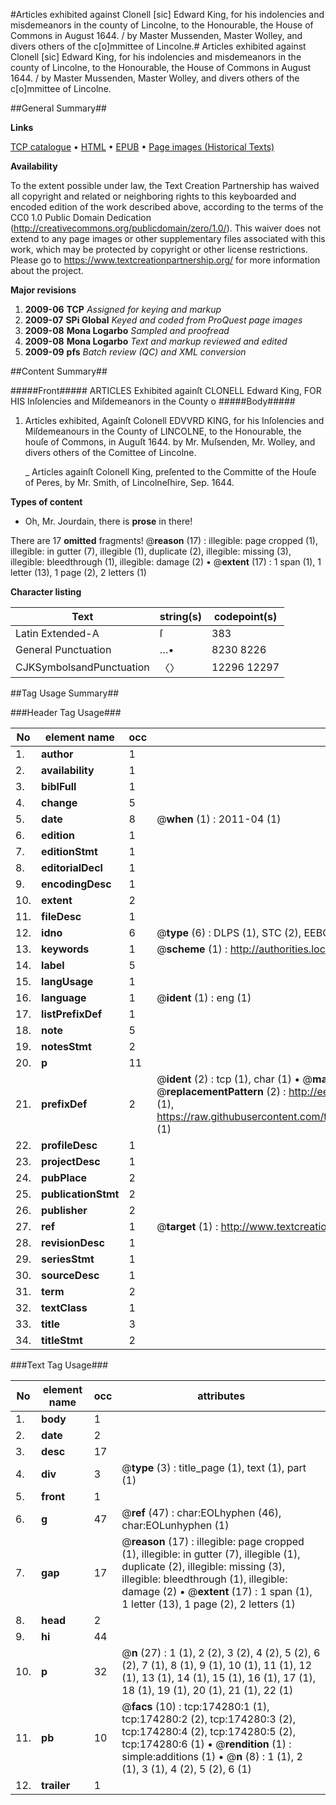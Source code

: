 #Articles exhibited against Clonell [sic] Edward King, for his indolencies and misdemeanors in the county of Lincolne, to the Honourable, the House of Commons in August 1644. / by Master Mussenden, Master Wolley, and divers others of the c[o]mmittee of  Lincolne.#
Articles exhibited against Clonell [sic] Edward King, for his indolencies and misdemeanors in the county of Lincolne, to the Honourable, the House of Commons in August 1644. / by Master Mussenden, Master Wolley, and divers others of the c[o]mmittee of  Lincolne.

##General Summary##

**Links**

[TCP catalogue](http://www.ota.ox.ac.uk/tcp/)  • 
[HTML](http://tei.it.ox.ac.uk/tcp/Texts-HTML/free/B01/B01438.html)  • 
[EPUB](http://tei.it.ox.ac.uk/tcp/Texts-EPUB/free/B01/B01438.epub) • 
[Page images (Historical Texts)](https://historicaltexts.jisc.ac.uk/eebo-47012318e)

**Availability**

To the extent possible under law, the Text Creation Partnership has waived all copyright and related or neighboring rights to this keyboarded and encoded edition of the work described above, according to the terms of the CC0 1.0 Public Domain Dedication (http://creativecommons.org/publicdomain/zero/1.0/). This waiver does not extend to any page images or other supplementary files associated with this work, which may be protected by copyright or other license restrictions. Please go to https://www.textcreationpartnership.org/ for more information about the project.

**Major revisions**

1. __2009-06__ __TCP__ *Assigned for keying and markup*
1. __2009-07__ __SPi Global__ *Keyed and coded from ProQuest page images*
1. __2009-08__ __Mona Logarbo__ *Sampled and proofread*
1. __2009-08__ __Mona Logarbo__ *Text and markup reviewed and edited*
1. __2009-09__ __pfs__ *Batch review (QC) and XML conversion*

##Content Summary##

#####Front#####
ARTICLES Exhibited againſt CLONELL Edward King, FOR HIS Inſolencies and Miſdemeanors in the County o
#####Body#####

1. Articles exhibited, Againſt Colonell EDVVRD KING, for his Inſolencies and Miſdemeanours in the County of LINCOLNE, to the Honourable, the houſe of Commons, in Auguſt 1644. by Mr. Muſsenden, Mr. Wolley, and divers others of the Comittee of Lincolne.

    _ Articles againſt Colonell King, preſented to the Committe of the Houſe of Peres, by Mr. Smith, of Lincolneſhire, Sep. 1644.

**Types of content**

  * Oh, Mr. Jourdain, there is **prose** in there!

There are 17 **omitted** fragments! 
 @__reason__ (17) : illegible: page cropped (1), illegible: in gutter (7), illegible (1), duplicate (2), illegible: missing (3), illegible: bleedthrough (1), illegible: damage (2)  •  @__extent__ (17) : 1 span (1), 1 letter (13), 1 page (2), 2 letters (1)

**Character listing**


|Text|string(s)|codepoint(s)|
|---|---|---|
|Latin Extended-A|ſ|383|
|General Punctuation|…•|8230 8226|
|CJKSymbolsandPunctuation|〈〉|12296 12297|

##Tag Usage Summary##

###Header Tag Usage###

|No|element name|occ|attributes|
|---|---|---|---|
|1.|__author__|1||
|2.|__availability__|1||
|3.|__biblFull__|1||
|4.|__change__|5||
|5.|__date__|8| @__when__ (1) : 2011-04 (1)|
|6.|__edition__|1||
|7.|__editionStmt__|1||
|8.|__editorialDecl__|1||
|9.|__encodingDesc__|1||
|10.|__extent__|2||
|11.|__fileDesc__|1||
|12.|__idno__|6| @__type__ (6) : DLPS (1), STC (2), EEBO-CITATION (1), OCLC (1), VID (1)|
|13.|__keywords__|1| @__scheme__ (1) : http://authorities.loc.gov/ (1)|
|14.|__label__|5||
|15.|__langUsage__|1||
|16.|__language__|1| @__ident__ (1) : eng (1)|
|17.|__listPrefixDef__|1||
|18.|__note__|5||
|19.|__notesStmt__|2||
|20.|__p__|11||
|21.|__prefixDef__|2| @__ident__ (2) : tcp (1), char (1)  •  @__matchPattern__ (2) : ([0-9\-]+):([0-9IVX]+) (1), (.+) (1)  •  @__replacementPattern__ (2) : http://eebo.chadwyck.com/downloadtiff?vid=$1&page=$2 (1), https://raw.githubusercontent.com/textcreationpartnership/Texts/master/tcpchars.xml#$1 (1)|
|22.|__profileDesc__|1||
|23.|__projectDesc__|1||
|24.|__pubPlace__|2||
|25.|__publicationStmt__|2||
|26.|__publisher__|2||
|27.|__ref__|1| @__target__ (1) : http://www.textcreationpartnership.org/docs/. (1)|
|28.|__revisionDesc__|1||
|29.|__seriesStmt__|1||
|30.|__sourceDesc__|1||
|31.|__term__|2||
|32.|__textClass__|1||
|33.|__title__|3||
|34.|__titleStmt__|2||


###Text Tag Usage###

|No|element name|occ|attributes|
|---|---|---|---|
|1.|__body__|1||
|2.|__date__|2||
|3.|__desc__|17||
|4.|__div__|3| @__type__ (3) : title_page (1), text (1), part (1)|
|5.|__front__|1||
|6.|__g__|47| @__ref__ (47) : char:EOLhyphen (46), char:EOLunhyphen (1)|
|7.|__gap__|17| @__reason__ (17) : illegible: page cropped (1), illegible: in gutter (7), illegible (1), duplicate (2), illegible: missing (3), illegible: bleedthrough (1), illegible: damage (2)  •  @__extent__ (17) : 1 span (1), 1 letter (13), 1 page (2), 2 letters (1)|
|8.|__head__|2||
|9.|__hi__|44||
|10.|__p__|32| @__n__ (27) : 1 (1), 2 (2), 3 (2), 4 (2), 5 (2), 6 (2), 7 (1), 8 (1), 9 (1), 10 (1), 11 (1), 12 (1), 13 (1), 14 (1), 15 (1), 16 (1), 17 (1), 18 (1), 19 (1), 20 (1), 21 (1), 22 (1)|
|11.|__pb__|10| @__facs__ (10) : tcp:174280:1 (1), tcp:174280:2 (2), tcp:174280:3 (2), tcp:174280:4 (2), tcp:174280:5 (2), tcp:174280:6 (1)  •  @__rendition__ (1) : simple:additions (1)  •  @__n__ (8) : 1 (1), 2 (1), 3 (1), 4 (2), 5 (2), 6 (1)|
|12.|__trailer__|1||
